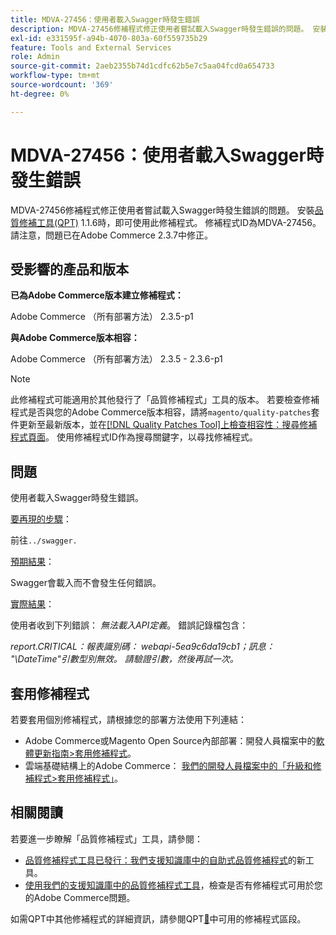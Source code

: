 ```yaml
---
title: MDVA-27456：使用者載入Swagger時發生錯誤
description: MDVA-27456修補程式修正使用者嘗試載入Swagger時發生錯誤的問題。 安裝[Quality Patches Tool (QPT)](https://experienceleague.adobe.com/zh-hant/docs/commerce-operations/upgrade-guide/patches/overview) 1.1.6後，即可使用此修補程式。 修補程式ID為MDVA-27456。 請注意，問題已在Adobe Commerce 2.3.7中修正。
exl-id: e331595f-a94b-4070-803a-60f559735b29
feature: Tools and External Services
role: Admin
source-git-commit: 2aeb2355b74d1cdfc62b5e7c5aa04fcd0a654733
workflow-type: tm+mt
source-wordcount: '369'
ht-degree: 0%

---
```


# MDVA-27456：使用者載入Swagger時發生錯誤

MDVA-27456修補程式修正使用者嘗試載入Swagger時發生錯誤的問題。 安裝[品質修補工具(QPT)](https://experienceleague.adobe.com/zh-hant/docs/commerce-operations/upgrade-guide/patches/overview) 1.1.6時，即可使用此修補程式。 修補程式ID為MDVA-27456。 請注意，問題已在Adobe Commerce 2.3.7中修正。

## 受影響的產品和版本

**已為Adobe Commerce版本建立修補程式：**

Adobe Commerce （所有部署方法） 2.3.5-p1

**與Adobe Commerce版本相容：**

Adobe Commerce （所有部署方法） 2.3.5 - 2.3.6-p1

>[!NOTE]
>
>此修補程式可能適用於其他發行了「品質修補程式」工具的版本。 若要檢查修補程式是否與您的Adobe Commerce版本相容，請將`magento/quality-patches`套件更新至最新版本，並在[[!DNL Quality Patches Tool]上檢查相容性：搜尋修補程式頁面](https://experienceleague.adobe.com/tools/commerce-quality-patches/index.html?lang=zh-Hant)。 使用修補程式ID作為搜尋關鍵字，以尋找修補程式。

## 問題

使用者載入Swagger時發生錯誤。

<u>要再現的步驟</u>：

前往`../swagger.`

<u>預期結果</u>：

Swagger會載入而不會發生任何錯誤。

<u>實際結果</u>：

使用者收到下列錯誤： *無法載入API定義*。 錯誤記錄檔包含：

*report.CRITICAL：報表識別碼： webapi-5ea9c6da19cb1；訊息： &quot;\DateTime&quot;引數型別無效。 請驗證引數，然後再試一次。*

## 套用修補程式

若要套用個別修補程式，請根據您的部署方法使用下列連結：

* Adobe Commerce或Magento Open Source內部部署：開發人員檔案中的[軟體更新指南>套用修補程式](https://experienceleague.adobe.com/zh-hant/docs/commerce-operations/tools/quality-patches-tool/usage)。
* 雲端基礎結構上的Adobe Commerce： [我們的開發人員檔案中的「升級和修補程式>套用修補程式」](https://experienceleague.adobe.com/zh-hant/docs/commerce-cloud-service/user-guide/develop/upgrade/apply-patches)。

## 相關閱讀

若要進一步瞭解「品質修補程式」工具，請參閱：

* [品質修補程式工具已發行：我們支援知識庫中的自助式品質修補程式](/help/announcements/adobe-commerce-announcements/magento-quality-patches-released-new-tool-to-self-serve-quality-patches.md)的新工具。
* [使用我們的支援知識庫中的品質修補程式工具](/help/support-tools/patches-available-in-qpt-tool/check-patch-for-magento-issue-with-magento-quality-patches.md)，檢查是否有修補程式可用於您的Adobe Commerce問題。

如需QPT中其他修補程式的詳細資訊，請參閱QPT[&#128279;](https://support.magento.com/hc/en-us/sections/360010506631-Patches-available-in-QPT-tool-)中可用的修補程式區段。
